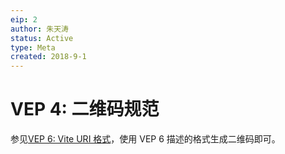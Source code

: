 ```yaml
---
eip: 2
author: 朱天涛
status: Active
type: Meta
created: 2018-9-1
---
```


# VEP 4: 二维码规范

参见[VEP 6: Vite URI 格式](./vep-6.html)，使用 VEP 6 描述的格式生成二维码即可。